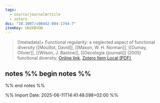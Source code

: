 ```yaml
---
tags:
  - source/journalArticle
  - zotero
doi: "10.1007/s00442-004-1744-7"
itemKey: UH2KBVDW
---
```

>[!metadata]+
> Functional regularity: a neglected aspect of functional diversity
> [[Mouillot, David]], [[Mason, W. H. Norman]], [[Dumay, Olivier]], [[Wilson, J. Bastow]], 
> [[Oecologia (journal)]] (2005)
> functional diversity, 
> [Online link](http://link.springer.com/10.1007/s00442-004-1744-7), [Zotero Item](zotero://select/library/items/UH2KBVDW),[Local (PDF)](file://C:/Users/aburg/Documents/references/zotero/storage/56GMUI9J/Mouillot2005_Functionalregularitya.pdf), 

## notes %% begin notes %%

%% end notes %%

%% Import Date: 2025-06-11T14:41:48.098+02:00 %%
